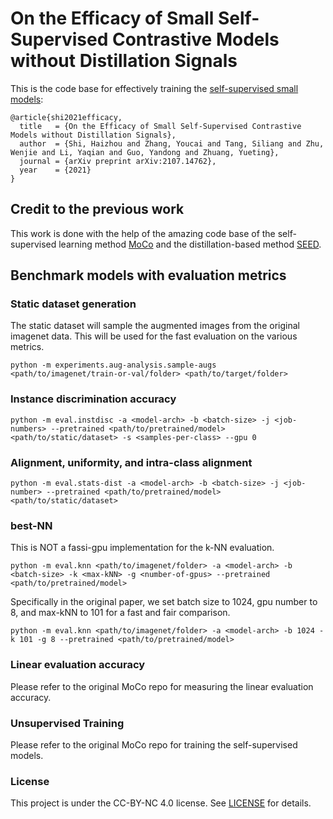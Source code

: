 # On the Efficacy of Small Self-Supervised Contrastive Models without Distillation Signals

This is the code base for effectively training the [self-supervised small models](https://arxiv.org/abs/2107.14762):
```
@article{shi2021efficacy,
  title	  = {On the Efficacy of Small Self-Supervised Contrastive Models without Distillation Signals},
  author  = {Shi, Haizhou and Zhang, Youcai and Tang, Siliang and Zhu, Wenjie and Li, Yaqian and Guo, Yandong and Zhuang, Yueting},
  journal = {arXiv preprint arXiv:2107.14762},
  year    = {2021}
}
```

## Credit to the previous work
This work is done with the help of the amazing code base of the self-supervised learning method [MoCo](https://github.com/facebookresearch/moco) and the distillation-based method [SEED](https://github.com/jacobswan1/SEED).

## Benchmark models with evaluation metrics 
### Static dataset generation
The static dataset will sample the augmented images from the original imagenet data. This will be used for the fast evaluation on the various metrics.
```
python -m experiments.aug-analysis.sample-augs <path/to/imagenet/train-or-val/folder> <path/to/target/folder>
```

### Instance discrimination accuracy
```
python -m eval.instdisc -a <model-arch> -b <batch-size> -j <job-numbers> --pretrained <path/to/pretrained/model> <path/to/static/dataset> -s <samples-per-class> --gpu 0
```

### Alignment, uniformity, and intra-class alignment
```
python -m eval.stats-dist -a <model-arch> -b <batch-size> -j <job-number> --pretrained <path/to/pretrained/model> <path/to/static/dataset>
```

### best-NN
This is NOT a fassi-gpu implementation for the k-NN evaluation. 
```
python -m eval.knn <path/to/imagenet/folder> -a <model-arch> -b <batch-size> -k <max-kNN> -g <number-of-gpus> --pretrained <path/to/pretrained/model>
```

Specifically in the original paper, we set batch size to 1024, gpu number to 8, and max-kNN to 101 for a fast and fair comparison.
```
python -m eval.knn <path/to/imagenet/folder> -a <model-arch> -b 1024 -k 101 -g 8 --pretrained <path/to/pretrained/model>
```

### Linear evaluation accuracy
Please refer to the original MoCo repo for measuring the linear evaluation accuracy.


### Unsupervised Training
Please refer to the original MoCo repo for training the self-supervised models.


### License

This project is under the CC-BY-NC 4.0 license. See [LICENSE](LICENSE) for details.

